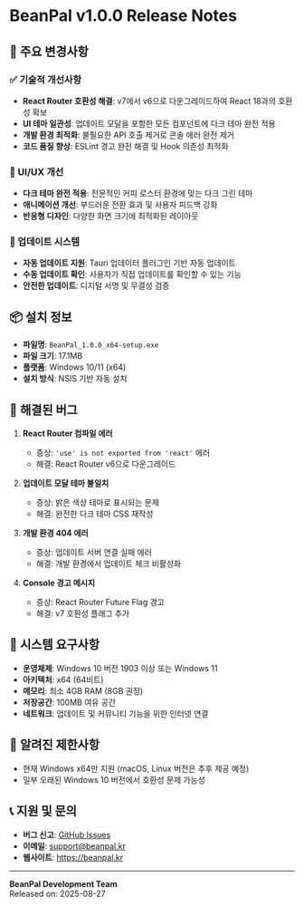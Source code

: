 # BeanPal v1.0.0 Release Notes

## 🚀 주요 변경사항

### ✅ 기술적 개선사항
- **React Router 호환성 해결**: v7에서 v6으로 다운그레이드하여 React 18과의 호환성 확보
- **UI 테마 일관성**: 업데이트 모달을 포함한 모든 컴포넌트에 다크 테마 완전 적용
- **개발 환경 최적화**: 불필요한 API 호출 제거로 콘솔 에러 완전 제거
- **코드 품질 향상**: ESLint 경고 완전 해결 및 Hook 의존성 최적화

### 🎨 UI/UX 개선
- **다크 테마 완전 적용**: 전문적인 커피 로스터 환경에 맞는 다크 그린 테마
- **애니메이션 개선**: 부드러운 전환 효과 및 사용자 피드백 강화
- **반응형 디자인**: 다양한 화면 크기에 최적화된 레이아웃

### 🔄 업데이트 시스템
- **자동 업데이트 지원**: Tauri 업데이터 플러그인 기반 자동 업데이트
- **수동 업데이트 확인**: 사용자가 직접 업데이트를 확인할 수 있는 기능
- **안전한 업데이트**: 디지털 서명 및 무결성 검증

## 📦 설치 정보

- **파일명**: `BeanPal_1.0.0_x64-setup.exe`
- **파일 크기**: 17.1MB
- **플랫폼**: Windows 10/11 (x64)
- **설치 방식**: NSIS 기반 자동 설치

## 🐛 해결된 버그

1. **React Router 컴파일 에러**
   - 증상: `'use' is not exported from 'react'` 에러
   - 해결: React Router v6으로 다운그레이드

2. **업데이트 모달 테마 불일치**
   - 증상: 밝은 색상 테마로 표시되는 문제
   - 해결: 완전한 다크 테마 CSS 재작성

3. **개발 환경 404 에러**
   - 증상: 업데이트 서버 연결 실패 에러
   - 해결: 개발 환경에서 업데이트 체크 비활성화

4. **Console 경고 메시지**
   - 증상: React Router Future Flag 경고
   - 해결: v7 호환성 플래그 추가

## 🔧 시스템 요구사항

- **운영체제**: Windows 10 버전 1903 이상 또는 Windows 11
- **아키텍처**: x64 (64비트)
- **메모리**: 최소 4GB RAM (8GB 권장)
- **저장공간**: 100MB 여유 공간
- **네트워크**: 업데이트 및 커뮤니티 기능을 위한 인터넷 연결

## 📝 알려진 제한사항

- 현재 Windows x64만 지원 (macOS, Linux 버전은 추후 제공 예정)
- 일부 오래된 Windows 10 버전에서 호환성 문제 가능성

## 📞 지원 및 문의

- **버그 신고**: [GitHub Issues](https://github.com/chrysaor80/BeanPal-Release-/issues)
- **이메일**: support@beanpal.kr
- **웹사이트**: https://beanpal.kr

---

**BeanPal Development Team**  
Released on: 2025-08-27